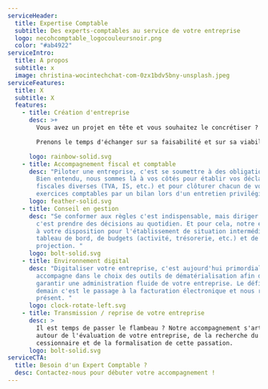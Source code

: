 ```yaml
---
serviceHeader:
  title: Expertise Comptable
  subtitle: Des experts-comptables au service de votre entreprise
  logo: necohcomptable_logocouleursnoir.png
  color: "#ab4922"
serviceIntro:
  title: A propos
  subtitle: x
  image: christina-wocintechchat-com-0zx1bdv5bny-unsplash.jpeg
serviceFeatures:
  title: X
  subtitle: X
  features:
    - title: Création d'entreprise
      desc: >+
        Vous avez un projet en tête et vous souhaitez le concrétiser ? 

        Prenons le temps d'échanger sur sa faisabilité et sur sa viabilité. Avec nos outils et nos expertises variés, nous construirons ensemble vos prévisionnels d'activité pour la réussite de votre projet. 

      logo: rainbow-solid.svg
    - title: Accompagnement fiscal et comptable
      desc: "Piloter une entreprise, c'est se soumettre à des obligations légales !
        Bien entendu, nous sommes là à vos côtés pour établir vos déclarations
        fiscales diverses (TVA, IS, etc.) et pour clôturer chacun de vos
        exercices comptables par un bilan lors d'un entretien privilégié. "
      logo: feather-solid.svg
    - title: Conseil en gestion
      desc: "Se conformer aux règles c'est indispensable, mais diriger une entreprise
        c'est prendre des décisions au quotidien. Et pour cela, notre équipe est
        à votre disposition pour l'établissement de situation intermédiaire, de
        tableau de bord, de budgets (activité, trésorerie, etc.) et de
        projection. "
      logo: bolt-solid.svg
    - title: Environnement digital
      desc: "Digitaliser votre entreprise, c'est aujourd'hui primordial. NECOH vous
        accompagne dans le choix des outils de dématérialisation afin de
        garantir une administration fluide de votre entreprise. Le défi de
        demain c'est le passage à la facturation électronique et nous répondons
        présent. "
      logo: clock-rotate-left.svg
    - title: Transmission / reprise de votre entreprise
      desc: >
        Il est temps de passer le flambeau ? Notre accompagnement s'articule
        autour de l'évaluation de votre entreprise, de la recherche du
        cessionnaire et de la formalisation de cette passation.
      logo: bolt-solid.svg
serviceCTA:
  title: Besoin d'un Expert Comptable ?
  desc: Contactez-nous pour débuter votre accompagnement !
---
```

